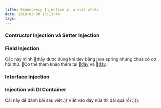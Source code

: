 ```yaml
---
title: Dependency Injection in a null shell
date: 2018-03-30 13:13:40
tags:
---
```


### Contructor Injection và Setter Injection

### Field Injection 

Các này mình thấy được dùng khi dev bằng java spring nhưng chưa có cơ hội thử. Có thể tham khảo thêm tại [đây](https://kipalog.com/posts/Spring--Ky-1---Dependency-Injection-trong-Spring) và [đây](http://buraktas.com/java-cdi-dependency-injection-example/).

### Interface Injection

### Injection với DI Container

Cái này để dành bài sau viết :)) Viết vào đây nữa thì dài quá rồi :))).
